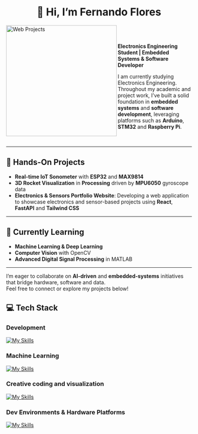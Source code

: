 <!-- Al inicio de tu README.md -->
<h1 align=center>👋 Hi, I’m Fernando Flores</h1>
<img
  src="https://i.postimg.cc/LXfnc9Ps/programacion-web.png"
  alt="Web Projects"
  width="300"
  align="left"
/>
<br/>
<br/>

**Electronics Engineering Student | Embedded Systems & Software Developer**

I am currently studying Electronics Engineering. Throughout my academic
and project work, I’ve built a solid foundation in **embedded systems** and
**software development**, leveraging platforms such as **Arduino**,
**STM32** and **Raspberry Pi**.

<br clear="left"/>


---

## 🚀 Hands-On Projects

- **Real-time IoT Sonometer** with **ESP32** and **MAX9814**  
- **3D Rocket Visualization** in **Processing** driven by **MPU6050** gyroscope data  
- **Electronics & Sensors Portfolio Website**: Developing a web application to showcase electronics and sensor-based projects using **React**, **FastAPI** and **Tailwind CSS**  

---

## 🔭 Currently Learning

- **Machine Learning & Deep Learning**  
- **Computer Vision** with OpenCV  
- **Advanced Digital Signal Processing** in MATLAB

---

I’m eager to collaborate on **AI-driven** and **embedded-systems** initiatives that bridge hardware, software and data.  
Feel free to connect or explore my projects below!

## 💻 Tech Stack

### Development

[![My Skills](https://skillicons.dev/icons?i=c,cpp,py,html,css,js,ts,react,vite,tailwind,fastapi,nodejs,git,github,docker,vercel,netlify,mysql,postgres,sqlite&perline=10)](https://skillicons.dev)

### Machine Learning

[![My Skills](https://skillicons.dev/icons?i=sklearn,pytorch,opencv,tensorflow,anaconda&perline=6&theme=light)](https://skillicons.dev)

### Creative coding and visualization

[![My Skills](https://skillicons.dev/icons?i=processing,p5js,ai,ps&perline=6&theme=light)](https://skillicons.dev)

### Dev Environments & Hardware Platforms

[![My Skills](https://skillicons.dev/icons?i=vscode,arduino,raspberrypi,matlab,autocad,notion,discord.md&perline=12&theme=light)](https://skillicons.dev)



